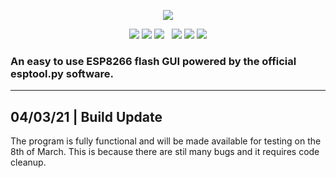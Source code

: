 <p align="center">
  <img src="https://raw.githubusercontent.com/realmrvodka/n2d/master/github/n2d.png"/>
</p>
<p align="center">
  <img src="https://img.shields.io/badge/development-crunched-F2FA0B"/>
  <img src="https://img.shields.io/badge/build_-passing-1DEDC9"/>
  <img src="https://img.shields.io/badge/stage-4_of_4-1E90FF"/>
  &nbsp;
  <img src="https://img.shields.io/static/v1?label=realmrvodka&message=n2d&color=blue&logo=github" href="https://github.com/realmrvodka/n2d"/>
  <img src="https://img.shields.io/github/stars/realmrvodka/n2d?style=socialb" href="https://github.com/realmrvodka/n2d"/>
  <img src="https://img.shields.io/github/forks/realmrvodka/n2d?style=social" href="https://github.com/realmrvodka/n2d"/>
</p>
<h3> 
  An easy to use ESP8266 flash GUI powered by the official esptool.py software. 
</h3>
<hr>
<h2>
  04/03/21 | Build Update
</h2>
<p>
   The program is fully functional and will be made available for testing on the 8th of March. This is because there are stil many bugs and it requires code cleanup. 
</p>
